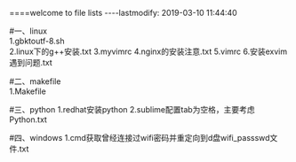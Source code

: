 

====welcome to file lists
----lastmodify: 2019-03-10 11:44:40


#一、linux<br>
    1.gbktoutf-8.sh<br>
    2.linux下的g++安装.txt
    3.myvimrc
    4.nginx的安装注意.txt
    5.vimrc
    6.安装exvim遇到问题.txt




#二、makefile<br>
    1.Makefile




#三、python
    1.redhat安装python
    2.sublime配置tab为空格，主要考虑Python.txt




#四、windows
    1.cmd获取曾经连接过wifi密码并重定向到d盘wifi_passswd文件.txt




